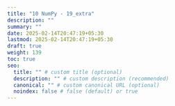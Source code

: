```yaml
---
title: "10 NumPy - 19_extra"
description: ""
summary: ""
date: 2025-02-14T20:47:19+05:30
lastmod: 2025-02-14T20:47:19+05:30
draft: true
weight: 139
toc: true
seo:
  title: "" # custom title (optional)
  description: "" # custom description (recommended)
  canonical: "" # custom canonical URL (optional)
  noindex: false # false (default) or true
---
```


